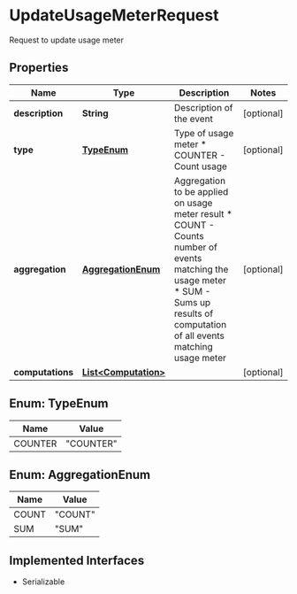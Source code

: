 

# UpdateUsageMeterRequest

Request to update usage meter

## Properties

| Name | Type | Description | Notes |
|------------ | ------------- | ------------- | -------------|
|**description** | **String** | Description of the event |  [optional] |
|**type** | [**TypeEnum**](#TypeEnum) | Type of usage meter * COUNTER - Count usage  |  [optional] |
|**aggregation** | [**AggregationEnum**](#AggregationEnum) | Aggregation to be applied on usage meter result * COUNT - Counts number of events matching the usage meter * SUM - Sums up results of computation of all events matching usage meter  |  [optional] |
|**computations** | [**List&lt;Computation&gt;**](Computation.md) |  |  [optional] |



## Enum: TypeEnum

| Name | Value |
|---- | -----|
| COUNTER | &quot;COUNTER&quot; |



## Enum: AggregationEnum

| Name | Value |
|---- | -----|
| COUNT | &quot;COUNT&quot; |
| SUM | &quot;SUM&quot; |


## Implemented Interfaces

* Serializable


